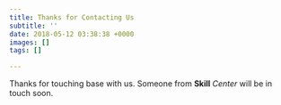 ```yaml
---
title: Thanks for Contacting Us
subtitle: ''
date: 2018-05-12 03:38:38 +0000
images: []
tags: []

---
```

Thanks for touching base with us. Someone from **Skill** _Center_ will be in touch soon.